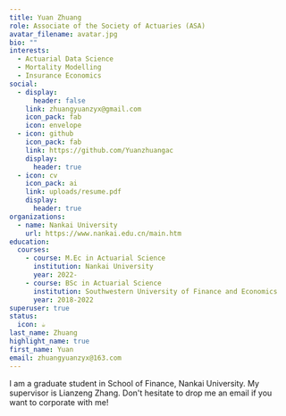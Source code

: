 ```yaml
---
title: Yuan Zhuang
role: Associate of the Society of Actuaries (ASA)
avatar_filename: avatar.jpg
bio: ""
interests:
  - Actuarial Data Science
  - Mortality Modelling
  - Insurance Economics
social:
  - display:
      header: false
    link: zhuangyuanzyx@gmail.com
    icon_pack: fab
    icon: envelope
  - icon: github
    icon_pack: fab
    link: https://github.com/Yuanzhuangac
    display:
      header: true
  - icon: cv
    icon_pack: ai
    link: uploads/resume.pdf
    display:
      header: true
organizations:
  - name: Nankai University
    url: https://www.nankai.edu.cn/main.htm
education:
  courses:
    - course: M.Ec in Actuarial Science
      institution: Nankai University
      year: 2022-
    - course: BSc in Actuarial Science
      institution: Southwestern University of Finance and Economics
      year: 2018-2022
superuser: true
status:
  icon: ☕️
last_name: Zhuang
highlight_name: true
first_name: Yuan
email: zhuangyuanzyx@163.com
---
```

I am a graduate student in School of Finance, Nankai University. My supervisor is Lianzeng Zhang. Don't hesitate to drop me an email if you want to corporate with me!